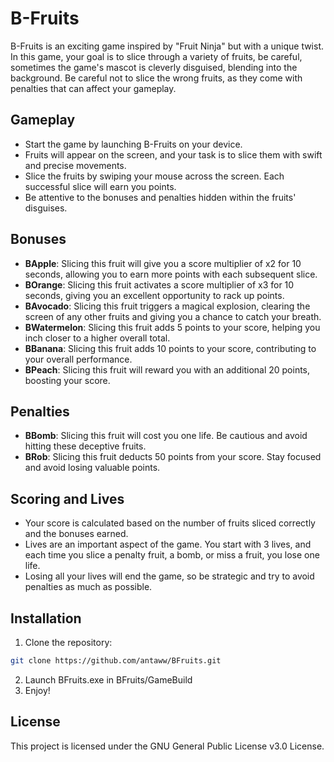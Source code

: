 # B-Fruits

B-Fruits is an exciting game inspired by "Fruit Ninja" but with a unique twist. In this game, your goal is to slice through a variety of fruits, be careful, sometimes the game's mascot is cleverly disguised, blending into the background. Be careful not to slice the wrong fruits, as they come with penalties that can affect your gameplay.

## Gameplay

- Start the game by launching B-Fruits on your device.
- Fruits will appear on the screen, and your task is to slice them with swift and precise movements.
- Slice the fruits by swiping your mouse across the screen. Each successful slice will earn you points.
- Be attentive to the bonuses and penalties hidden within the fruits' disguises.

## Bonuses

- **BApple**: Slicing this fruit will give you a score multiplier of x2 for 10 seconds, allowing you to earn more points with each subsequent slice.
- **BOrange**: Slicing this fruit activates a score multiplier of x3 for 10 seconds, giving you an excellent opportunity to rack up points.
- **BAvocado**: Slicing this fruit triggers a magical explosion, clearing the screen of any other fruits and giving you a chance to catch your breath.
- **BWatermelon**: Slicing this fruit adds 5 points to your score, helping you inch closer to a higher overall total.
- **BBanana**: Slicing this fruit adds 10 points to your score, contributing to your overall performance.
- **BPeach**: Slicing this fruit will reward you with an additional 20 points, boosting your score.

## Penalties

- **BBomb**: Slicing this fruit will cost you one life. Be cautious and avoid hitting these deceptive fruits.
- **BRob**: Slicing this fruit deducts 50 points from your score. Stay focused and avoid losing valuable points.

## Scoring and Lives

- Your score is calculated based on the number of fruits sliced correctly and the bonuses earned.
- Lives are an important aspect of the game. You start with 3 lives, and each time you slice a penalty fruit, a bomb, or miss a fruit, you lose one life.
- Losing all your lives will end the game, so be strategic and try to avoid penalties as much as possible.

## Installation

1. Clone the repository:

```bash
git clone https://github.com/antaww/BFruits.git
```
2. Launch BFruits.exe in BFruits/GameBuild
3. Enjoy!

## License

This project is licensed under the GNU General Public License v3.0 License.
